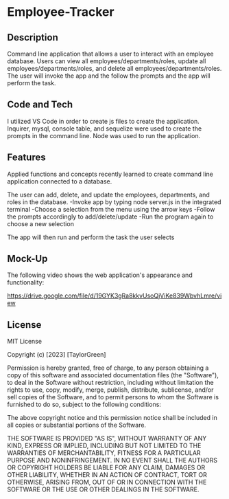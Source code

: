 # Employee-Tracker


## Description
 
Command line application that allows a user to interact with an employee database. Users can view all employees/departments/roles, update all employees/departments/roles, and delete all employees/departments/roles. The user will invoke the app and the follow the prompts and the app will perform the task.


## Code and Tech

I utilized VS Code in order to create js files to create the application. Inquirer, mysql, console table, and sequelize were used to create the prompts in the command line. Node was used to run the application.


## Features

Applied functions and concepts recently learned to create command line application connected to a database.

The user can add, delete, and update the employees, departments, and roles in the database.
-Invoke app by typing node server.js in the integrated terminal
-Choose a selection from the menu using the arrow keys
-Follow the prompts accordingly to add/delete/update
-Run the program again to choose a new selection

The app will then run and perform the task the user selects

## Mock-Up


The following video shows the web application's appearance and functionality:

https://drive.google.com/file/d/19GYK3gRa8kkvUsoQjViKe839WbvhLmre/view



## License

MIT License

Copyright (c) [2023] [TaylorGreen]

Permission is hereby granted, free of charge, to any person obtaining a copy
of this software and associated documentation files (the "Software"), to deal
in the Software without restriction, including without limitation the rights
to use, copy, modify, merge, publish, distribute, sublicense, and/or sell
copies of the Software, and to permit persons to whom the Software is
furnished to do so, subject to the following conditions:

The above copyright notice and this permission notice shall be included in all
copies or substantial portions of the Software.

THE SOFTWARE IS PROVIDED "AS IS", WITHOUT WARRANTY OF ANY KIND, EXPRESS OR
IMPLIED, INCLUDING BUT NOT LIMITED TO THE WARRANTIES OF MERCHANTABILITY,
FITNESS FOR A PARTICULAR PURPOSE AND NONINFRINGEMENT. IN NO EVENT SHALL THE
AUTHORS OR COPYRIGHT HOLDERS BE LIABLE FOR ANY CLAIM, DAMAGES OR OTHER
LIABILITY, WHETHER IN AN ACTION OF CONTRACT, TORT OR OTHERWISE, ARISING FROM,
OUT OF OR IN CONNECTION WITH THE SOFTWARE OR THE USE OR OTHER DEALINGS IN THE
SOFTWARE.